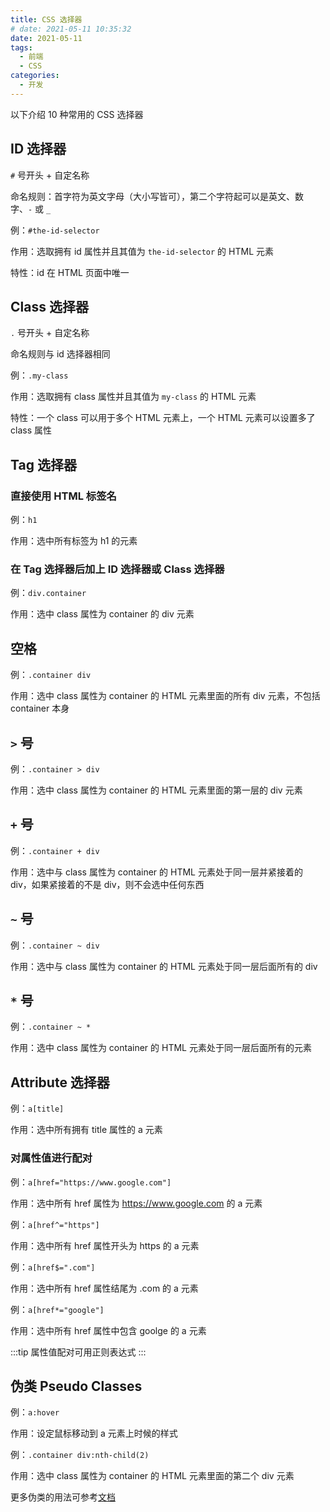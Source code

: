 ```yaml
---
title: CSS 选择器
# date: 2021-05-11 10:35:32
date: 2021-05-11
tags:
  - 前端
  - CSS
categories:
  - 开发
---
```


以下介绍 10 种常用的 CSS 选择器

## ID 选择器

`#` 号开头 + 自定名称

命名规则：首字符为英文字母（大小写皆可），第二个字符起可以是英文、数字、`-` 或 `_`

例：`#the-id-selector`

作用：选取拥有 id 属性并且其值为 `the-id-selector` 的 HTML 元素

特性：id 在 HTML 页面中唯一

## Class 选择器

`.` 号开头 + 自定名称

命名规则与 id 选择器相同

例：`.my-class`

作用：选取拥有 class 属性并且其值为 `my-class` 的 HTML 元素

特性：一个 class 可以用于多个 HTML 元素上，一个 HTML 元素可以设置多了 class 属性

## Tag 选择器

### 直接使用 HTML 标签名

例：`h1`

作用：选中所有标签为 h1 的元素

### 在 Tag 选择器后加上 ID 选择器或 Class 选择器

例：`div.container`

作用：选中 class 属性为 container 的 div 元素

## 空格

例：`.container div`

作用：选中 class 属性为 container 的 HTML 元素里面的所有 div 元素，不包括 container 本身

## `>` 号

例：`.container > div`

作用：选中 class 属性为 container 的 HTML 元素里面的第一层的 div 元素

## `+` 号

例：`.container + div`

作用：选中与 class 属性为 container 的 HTML 元素处于同一层并紧接着的 div，如果紧接着的不是 div，则不会选中任何东西

## `~` 号

例：`.container ~ div`

作用：选中与 class 属性为 container 的 HTML 元素处于同一层后面所有的 div

## `*` 号

例：`.container ~ *`

作用：选中 class 属性为 container 的 HTML 元素处于同一层后面所有的元素

## Attribute 选择器

例：`a[title]`

作用：选中所有拥有 title 属性的 a 元素

### 对属性值进行配对

例：`a[href="https://www.google.com"]`

作用：选中所有 href 属性为 https://www.google.com 的 a 元素

例：`a[href^="https"]`

作用：选中所有 href 属性开头为 https 的 a 元素

例：`a[href$=".com"]`

作用：选中所有 href 属性结尾为 .com 的 a 元素

例：`a[href*="google"]`

作用：选中所有 href 属性中包含 goolge 的 a 元素

:::tip
属性值配对可用正则表达式
:::

## 伪类 Pseudo Classes

例：`a:hover`

作用：设定鼠标移动到 a 元素上时候的样式

例：`.container div:nth-child(2)`

作用：选中 class 属性为 container 的 HTML 元素里面的第二个 div 元素

更多伪类的用法可参考[文档](https://www.w3school.com.cn/css/css_pseudo_classes.asp)

